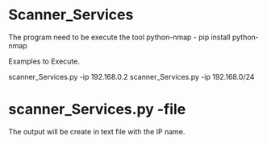 # Scanner_Services
The program need to be execute the tool python-nmap - pip install python-nmap

Examples to Execute.

scanner_Services.py -ip 192.168.0.2
scanner_Services.py -ip 192.168.0/24

# scanner_Services.py -file <your path file>

The output will be create in text file with the IP name.
